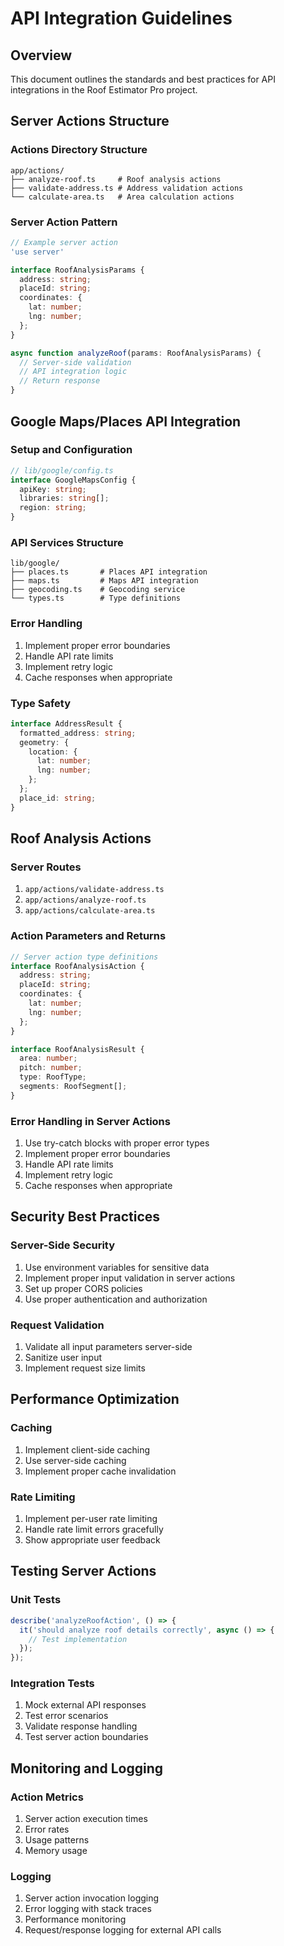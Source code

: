 # API Integration Guidelines

## Overview
This document outlines the standards and best practices for API integrations in the Roof Estimator Pro project.

## Server Actions Structure

### Actions Directory Structure
```
app/actions/
├── analyze-roof.ts     # Roof analysis actions
├── validate-address.ts # Address validation actions
└── calculate-area.ts   # Area calculation actions
```

### Server Action Pattern
```typescript
// Example server action
'use server'

interface RoofAnalysisParams {
  address: string;
  placeId: string;
  coordinates: {
    lat: number;
    lng: number;
  };
}

async function analyzeRoof(params: RoofAnalysisParams) {
  // Server-side validation
  // API integration logic
  // Return response
}
```

## Google Maps/Places API Integration

### Setup and Configuration
```typescript
// lib/google/config.ts
interface GoogleMapsConfig {
  apiKey: string;
  libraries: string[];
  region: string;
}
```

### API Services Structure
```
lib/google/
├── places.ts       # Places API integration
├── maps.ts         # Maps API integration
├── geocoding.ts    # Geocoding service
└── types.ts        # Type definitions
```

### Error Handling
1. Implement proper error boundaries
2. Handle API rate limits
3. Implement retry logic
4. Cache responses when appropriate

### Type Safety
```typescript
interface AddressResult {
  formatted_address: string;
  geometry: {
    location: {
      lat: number;
      lng: number;
    };
  };
  place_id: string;
}
```

## Roof Analysis Actions

### Server Routes
1. `app/actions/validate-address.ts`
2. `app/actions/analyze-roof.ts`
3. `app/actions/calculate-area.ts`

### Action Parameters and Returns
```typescript
// Server action type definitions
interface RoofAnalysisAction {
  address: string;
  placeId: string;
  coordinates: {
    lat: number;
    lng: number;
  };
}

interface RoofAnalysisResult {
  area: number;
  pitch: number;
  type: RoofType;
  segments: RoofSegment[];
}
```

### Error Handling in Server Actions
1. Use try-catch blocks with proper error types
2. Implement proper error boundaries
3. Handle API rate limits
4. Implement retry logic
5. Cache responses when appropriate

## Security Best Practices

### Server-Side Security
1. Use environment variables for sensitive data
2. Implement proper input validation in server actions
3. Set up proper CORS policies
4. Use proper authentication and authorization

### Request Validation
1. Validate all input parameters server-side
2. Sanitize user input
3. Implement request size limits

## Performance Optimization

### Caching
1. Implement client-side caching
2. Use server-side caching
3. Implement proper cache invalidation

### Rate Limiting
1. Implement per-user rate limiting
2. Handle rate limit errors gracefully
3. Show appropriate user feedback

## Testing Server Actions

### Unit Tests
```typescript
describe('analyzeRoofAction', () => {
  it('should analyze roof details correctly', async () => {
    // Test implementation
  });
});
```

### Integration Tests
1. Mock external API responses
2. Test error scenarios
3. Validate response handling
4. Test server action boundaries

## Monitoring and Logging

### Action Metrics
1. Server action execution times
2. Error rates
3. Usage patterns
4. Memory usage

### Logging
1. Server action invocation logging
2. Error logging with stack traces
3. Performance monitoring
4. Request/response logging for external API calls
